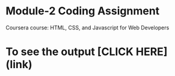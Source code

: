 # Module-2 Coding Assignment

Coursera course: HTML, CSS, and Javascript for Web Developers

# To see the output [CLICK HERE] (link)
